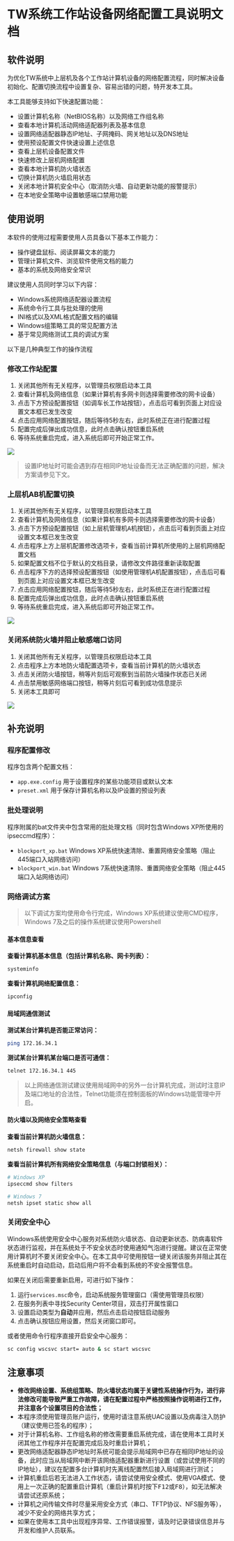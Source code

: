 ﻿
# TW系统工作站设备网络配置工具说明文档

## 软件说明

为优化TW系统中上层机及各个工作站计算机设备的网络配置流程，同时解决设备初始化、配置切换流程中设置复杂、容易出错的问题，特开发本工具。

本工具能够支持如下快速配置功能：

- 设置计算机名称（NetBIOS名称）以及网络工作组名称
- 查看本地计算机活动网络适配器列表及基本信息
- 设置网络适配器静态IP地址、子网掩码、网关地址以及DNS地址
- 使用预设配置文件快速设置上述信息
- 查看上层机设备配置文件
- 快速修改上层机网络配置
- 查看本地计算机防火墙状态
- 切换计算机防火墙启用状态
- 关闭本地计算机安全中心（取消防火墙、自动更新功能的报警提示）
- 在本地安全策略中设置敏感端口禁用功能

## 使用说明

本软件的使用过程需要使用人员具备以下基本工作能力：

- 操作键盘鼠标、阅读屏幕文本的能力
- 管理计算机文件、浏览软件使用文档的能力
- 基本的系统及网络安全常识

建议使用人员同时学习以下内容：

- Windows系统网络适配器设置流程
- 系统命令行工具与批处理的使用
- INI格式以及XML格式配置文档的编辑
- Windows组策略工具的常见配置方法
- 基于常见网络测试工具的调试方案

以下是几种典型工作的操作流程

### 修改工作站配置

1. 关闭其他所有无关程序，以管理员权限启动本工具
1. 查看计算机及网络信息（如果计算机有多网卡则选择需要修改的网卡设备）
1. 点击下方预设配置按钮（如<kbd>调车长工作站</kbd>按钮），点击后可看到页面上对应设置文本框已发生改变
1. 点击<kbd>应用网络配置</kbd>按钮，随后等待5秒左右，此时系统正在进行配置过程
1. 配置完成后弹出成功信息，此时点击<kbd>确认</kbd>按钮重启系统
1. 等待系统重启完成，进入系统后即可开始正常工作。

![](app01.png)

> 设置IP地址时可能会遇到存在相同IP地址设备而无法正确配置的问题，解决方案请参见下文。

### 上层机AB机配置切换

1. 关闭其他所有无关程序，以管理员权限启动本工具
1. 查看计算机及网络信息（如果计算机有多网卡则选择需要修改的网卡设备）
1. 点击下方预设配置按钮（如<kbd>上层机管理机A机</kbd>按钮），点击后可看到页面上对应设置文本框已发生改变
1. 点击程序上方<kbd>上层机配置修改</kbd>选项卡，查看当前计算机所使用的上层机网络配置文档
1. 如果配置文档不位于默认的文档目录，请修改文件路径重新读取配置
1. 点击程序下方的选择预设配置按钮（如<kbd>使用管理机A机配置</kbd>按钮），点击后可看到页面上对应设置文本框已发生改变
1. 点击<kbd>应用网络配置</kbd>按钮，随后等待5秒左右，此时系统正在进行配置过程
1. 配置完成后弹出成功信息，此时点击<kbd>确认</kbd>按钮重启系统
1. 等待系统重启完成，进入系统后即可开始正常工作。

![](app02.png)

### 关闭系统防火墙并阻止敏感端口访问

1. 关闭其他所有无关程序，以管理员权限启动本工具
1. 点击程序上方<kbd>本地防火墙配置</kbd>选项卡，查看当前计算机的防火墙状态
1. 点击<kbd>关闭防火墙</kbd>按钮，稍等片刻后可观察到当前防火墙操作状态已关闭
1. 点击<kbd>禁用敏感网络端口</kbd>按钮，稍等片刻后可看到成功信息提示
1. 关闭本工具即可

![](app03.png)

## 补充说明

### 程序配置修改

程序包含两个配置文档：

- `app.exe.config` 用于设置程序的某些功能项目或默认文本
- `preset.xml` 用于保存计算机名称以及IP设置的预设列表

### 批处理说明

程序附属的bat文件夹中包含常用的批处理文档（同时包含Windows XP所使用的ipseccmd程序）：

- `blockport_xp.bat` Windows XP系统快速清除、重置网络安全策略（阻止445端口入站网络访问）
- `blockport_win.bat` Windows 7系统快速清除、重置网络安全策略（阻止445端口入站网络访问）

### 网络调试方案

> 以下调试方案均使用命令行完成，Windows XP系统建议使用CMD程序，Windows 7及之后的操作系统建议使用Powershell

#### 基本信息查看

**查看计算机基本信息（包括计算机名称、网卡列表）：**

```sh
systeminfo
```

**查看计算机网络配置信息：**

```sh
ipconfig
```

#### 局域网通信测试

**测试某台计算机是否能正常访问：**

```sh
ping 172.16.34.1
```

**测试某台计算机某台端口是否可通信：**

```sh
telnet 172.16.34.1 445
```

> 以上网络通信测试建议使用局域网中的另外一台计算机完成，测试时注意IP及端口地址的合法性，Telnet功能须在控制面板的Windows功能管理中开启。

#### 防火墙以及网络安全策略查看

**查看当前计算机防火墙信息：**

```sh
netsh firewall show state
```

**查看当前计算机所有网络安全策略信息（与端口封锁相关）：**

```sh
# Windows XP
ipseccmd show filters

# Windows 7
netsh ipset static show all
```

### 关闭安全中心

Windows系统使用安全中心服务对系统防火墙状态、自动更新状态、防病毒软件状态进行监视，并在系统处于不安全状态时使用通知气泡进行提醒。建议在正常使用计算机时不要关闭安全中心。在本工具中可使用按钮一键关闭该服务并阻止其在系统重启时自动启动，启动后用户将不会看到系统的不安全报警信息。

如果在关闭后需要重新启用，可进行如下操作：

1. 运行`services.msc`命令，启动系统服务管理窗口（需使用管理员权限）
2. 在服务列表中寻找Security Center项目，双击打开属性窗口
3. 设置启动类型为**自动**并应用，然后点击<kbd>启动</kbd>按钮启动服务
4. 点击<kbd>确认</kbd>按钮应用设置，然后关闭窗口即可。

或者使用命令行程序直接开启安全中心服务：

```sh
sc config wscsvc start= auto & sc start wscsvc
```

## 注意事项

- **修改网络设置、系统组策略、防火墙状态均属于关键性系统操作行为，进行非法修改可能导致严重工作故障，请在配置过程中严格按照操作说明进行工作，并注意各个设置项目的合法性；**
- 本程序须使用管理员账户运行，使用时请注意系统UAC设置以及病毒注入防护（建议使用已签名的程序）；
- 对于计算机名称、工作组名称的修改需要重启系统完成，请在使用本工具时关闭其他工作程序并在配置完成后及时重启计算机；
- 更改网络适配器静态IP地址时系统可能会提示局域网中已存在相同IP地址的设备，此时应当从局域网中断开该网络适配器重新进行设置（或尝试使用不同的IP地址），建议在配置多台计算机时先离线配置然后接入局域网进行测试；
- 计算机重启后若无法进入工作状态，请尝试使用安全模式、使用VGA模式、使用上一次正确的配置重启计算机（重启计算机时按下<kbd>F12</kbd>或<kbd>F8</kbd>），如无法解决请尝试还原系统；
- 计算机之间传输文件时尽量采用安全方式（串口、TFTP协议、NFS服务等），减少不安全的网络共享方式；
- 如果在使用本工具中出现程序异常、工作错误报警，请及时记录错误信息并与开发和维护人员联系。
